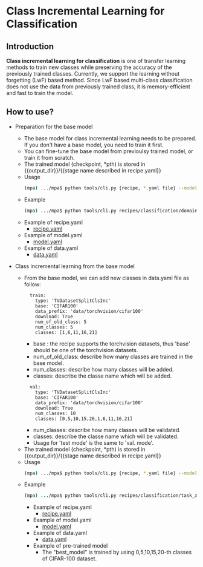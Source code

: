 # Class Incremental Learning for Classification

## Introduction
**Class incremental learning for classification** is one of transfer learning methods to train new classes while preserving the accuracy of the previously trained classes.
Currently, we support the learning without forgetting (LwF) based method.
Since LwF based multi-class classification does not use the data from previously trained class, 
it is memory-efficient and fast to train the model.

## How to use?
- Preparation for the base model
  - The base model for class incremental learning needs to be prepared. If you don't have a base model, you need to train it first.
  - You can fine-tune the base model from previoulsy trained model, or train it from scratch.      
  - The trained model (checkpoint, *pth) is stored in {{output_dir}}/{{stage name described in recipe.yaml}}
  - Usage
    ```bash   
    (mpa) .../mpa$ python tools/cli.py {recipe, *.yaml file} --model_cfg {model, *.yaml file} --data_cfg {data, *.yaml file} --output_path {output_dir} --model_ckpt {*.pth file} 
    ```
  - Example
    ```bash   
    (mpa) .../mpa$ python tools/cli.py recipes/classification/domain_adapt/finetune/recipe.yaml --model_cfg samples/cfgs/single_task/single_task.model.yaml --data_cfg samples/cfgs/single_task/single_task.data100.yaml --output_path ./logs
    ```
  - Example of recipe.yaml
    - [recipe.yaml](../recipes/classification/domain_adapt/finetune/recipe.yaml) 
  - Example of model.yaml
    - [model.yaml](../samples/cfgs/single_task/single_task.model.yaml) 
  - Example of data.yaml      
    - [data.yaml](../samples/cfgs/single_task/single_task.data100.yaml) 

- Class incremental learning from the base model
  - From the base model, we can add new classes in data.yaml file as follow:
    ```
      train:
        type: 'TVDatasetSplitClsInc'  
        base: 'CIFAR100'  
        data_prefix: 'data/torchvision/cifar100'
        download: True
        num_of_old_class: 5
        num_classes: 5    
        classes: [1,6,11,16,21]
    ```
    - base : the recipe supports the torchvision datasets, thus 'base' should be one of the torchvision datasets.
    - num_of_old_class: describe how many classes are trained in the base model.
    - num_classes: describe how many classes will be added.
    - classes: describe the classe name which will be added.
    ```
      val:
        type: 'TVDatasetSplitClsInc'    
        base: 'CIFAR100'
        data_prefix: 'data/torchvision/cifar100'
        download: True
        num_classes: 10
        classes: [0,5,10,15,20,1,6,11,16,21]   
    ```    
    - num_classes: describe how many classes will be validated.
    - classes: describe the classe name which will be validated.
    - Usage for 'test mode' is the same to 'val. mode'.
  - The trained model (checkpoint, *pth) is stored in {{output_dir}}/{{stage name described in recipe.yaml}}
  - Usage
    ```bash   
    (mpa) .../mpa$ python tools/cli.py {recipe, *.yaml file} --model_cfg {model, *.yaml file} --data_cfg {data, *.yaml file} --output_path {output_dir} --model_ckpt {*.pth file} 
    ```
  - Example
    ```bash   
    (mpa) .../mpa$ python tools/cli.py recipes/classification/task_adapt/incremental/cls_LwF/recipe.yaml --model_cfg samples/cfgs/cls_inc/cls_inc.model.yaml --data_cfg samples/cfgs/cls_inc/cls_inc.data100.yaml --model_ckpt tests/assets/model_cfg/mobilenetv2_cls_inc/best_model.pth --output_path ./logs
    ```
    - Example of recipe.yaml
      - [recipe.yaml](../recipes/classification/task_adapt/incremental/cls_LwF/recipe.yaml) 
    - Example of model.yaml
      - [model.yaml](../samples/cfgs/cls_inc/cls_inc.model.yaml) 
    - Example of data.yaml      
      - [data.yaml](../samples/cfgs/cls_inc/cls_inc.data100.yaml) 
    - Example of pre-trained model
      - The "best_model" is trained by using 0,5,10,15,20-th classes of CIFAR-100 dataset.
